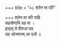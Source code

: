 +++
title = "०८ शतेन मा परि"

+++
शतेन मा परि पाहि  
सहस्रेणाभि रक्ष मा ।  
इन्द्रस् ते वीरुधां पत  
उग्र ओज्मानम् आ दधौ ॥